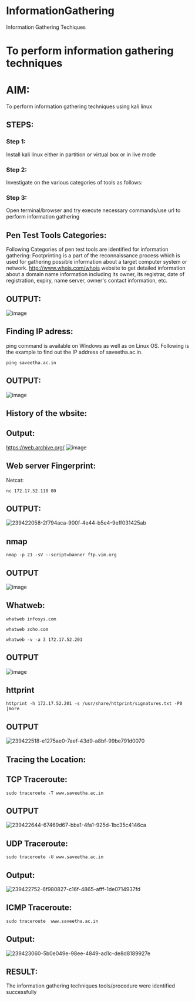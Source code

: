 # InformationGathering
Information Gathering Techiques

# To perform information gathering techniques

# AIM:

To perform information gathering techniques using kali linux 

## STEPS:

### Step 1:

Install kali linux either in partition or virtual box or in live mode

### Step 2:

Investigate on the various categories of tools as follows:

### Step 3:
Open terminal/browser and try execute necessary commands/use url to perform information gathering

## Pen Test Tools Categories:
Following Categories of pen test tools are identified for information gathering:
Footprinting is a part of the reconnaissance process which is used for gathering possible information about a target computer system or network.
http://www.whois.com/whois website to get detailed information about a domain name information including its owner, its registrar, date of registration, expiry, name server, owner's contact information, etc.
## OUTPUT:
![image](https://github.com/Vasanthamukilan/InformationGathering/assets/119559694/93be2e15-6d5f-4a08-b388-603929d20367)
## Finding IP adress:
ping command is available on Windows as well as on Linux OS. Following is the example to find out the IP address of saveetha.ac.in.
```
ping saveetha.ac.in
```
## OUTPUT:
![image](https://github.com/Vasanthamukilan/InformationGathering/assets/119559694/fcfa6599-0910-44f9-9f80-8675ae08893c)
## History of the wbsite:
## Output:
https://web.archive.org/
![image](https://github.com/Vasanthamukilan/InformationGathering/assets/119559694/db356479-b506-4b5c-97e2-8781af87c5de)
## Web server Fingerprint:
Netcat:
```
nc 172.17.52.118 80
```
## OUTPUT:
![239422058-2f794aca-900f-4e44-b5e4-9eff031425ab](https://github.com/Vasanthamukilan/InformationGathering/assets/119559694/af9060d2-7fea-4c18-a92b-60e77bbb6ac4)
## nmap
```
nmap -p 21 -sV --script=banner ftp.vim.org
```
## OUTPUT
![image](https://github.com/Vasanthamukilan/InformationGathering/assets/119559694/2498d78f-e535-4f8b-96e0-052bd431325a)
## Whatweb:
```
whatweb infosys.com
```
```
whatweb zoho.com
```
```
whatweb -v -a 3 172.17.52.201
```
## OUTPUT
![image](https://github.com/Vasanthamukilan/InformationGathering/assets/119559694/465ba57f-78d4-429f-862d-059d1f56a472)

## httprint
```
httprint -h 172.17.52.201 -s /usr/share/httprint/signatures.txt -P0 |more
```
## OUTPUT
![239422518-e1275ae0-7aef-43d9-a8bf-99be791d0070](https://github.com/Vasanthamukilan/InformationGathering/assets/119559694/f59f0b7e-bea2-4642-99b9-a9767847d184)

## Tracing the Location:
## TCP Traceroute:
```
sudo traceroute -T www.saveetha.ac.in
```
## OUTPUT
![239422644-67469d67-bba1-4fa1-925d-1bc35c4146ca](https://github.com/Vasanthamukilan/InformationGathering/assets/119559694/de4f1456-1773-40f8-b1d3-388bae6aabb0)

## UDP Traceroute:
```
sudo traceroute -U www.saveetha.ac.in
```
## Output:
![239422752-6f980827-c16f-4865-afff-1de0714937fd](https://github.com/Vasanthamukilan/InformationGathering/assets/119559694/a297fa4a-e19f-4b5f-aba3-0b35819890aa)
## ICMP Traceroute:
```
sudo traceroute  www.saveetha.ac.in
```
## Output:
![239423060-5b0e049e-98ee-4849-ad1c-de8d8189927e](https://github.com/Vasanthamukilan/InformationGathering/assets/119559694/e8d554f5-0b5a-4c6f-ae34-17326ad87c0a)

## RESULT:
The information gathering techniques tools/procedure were  identified successfully
